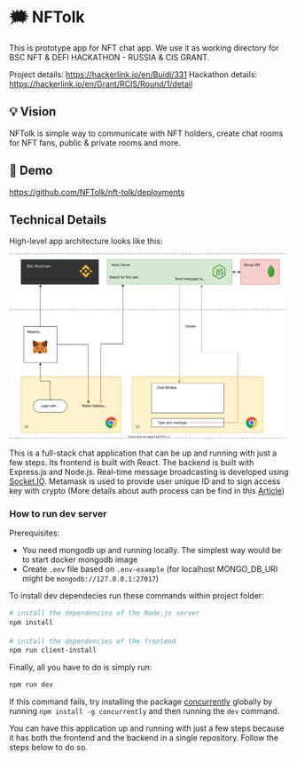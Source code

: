 # 🗯 NFTolk

This is prototype app for NFT chat app. We use it as working directory for BSC NFT & DEFI HACKATHON - RUSSIA & CIS GRANT.

Project details: https://hackerlink.io/en/Buidl/331
Hackathon details: https://hackerlink.io/en/Grant/RCIS/Round/1/detail

## 💡 Vision

NFTolk is simple way to communicate with NFT holders, create chat rooms for NFT fans, public & private rooms and more.

## 🚀 Demo

https://github.com/NFTolk/nft-tolk/deployments

## Technical Details

High-level app architecture looks like this:

![NFTolk Acrhitecture](https://raw.githubusercontent.com/NFTolk/nft-tolk/master/assets/nft-infra.svg)

This is a full-stack chat application that can be up and running with just a few steps.
Its frontend is built with React.
The backend is built with Express.js and Node.js.
Real-time message broadcasting is developed using [Socket.IO](https://socket.io/).
Metamask is used to provide user unique ID and to sign access key with crypto (More details about auth process can be find in this [Article](https://www.toptal.com/ethereum/one-click-login-flows-a-metamask-tutorial))


### How to run dev server

Prerequisites:
- You need mongodb up and running locally. The simplest way would be to start docker mongodb image
- Create `.env` file based on `.env-example` (for localhost MONGO_DB_URI might be `mongodb://127.0.0.1:27017`)

To install dev dependecies run these commands within project folder:
```sh
# install the dependencies of the Node.js server
npm install

# install the dependencies of the frontend
npm run client-install
```

Finally, all you have to do is simply run:
```sh
npm run dev
```

If this command fails, try installing the package [concurrently](https://www.npmjs.com/package/concurrently) globally by running `npm install -g concurrently` and then running the `dev` command.

You can have this application up and running with just a few steps because it has both the frontend and the backend in a single repository. Follow the steps below to do so.
